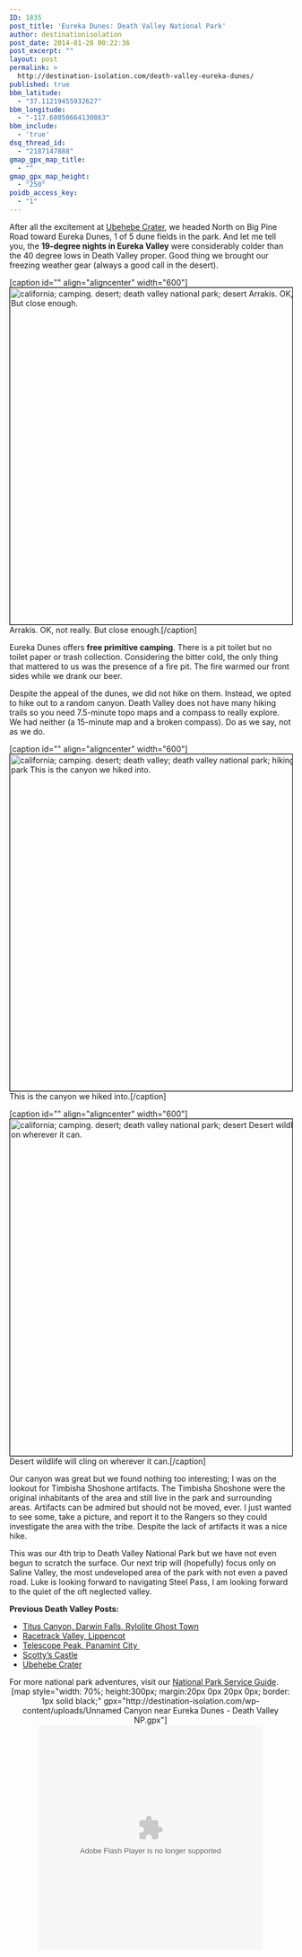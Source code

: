 ```yaml
---
ID: 1835
post_title: 'Eureka Dunes: Death Valley National Park'
author: destinationisolation
post_date: 2014-01-28 00:22:36
post_excerpt: ""
layout: post
permalink: >
  http://destination-isolation.com/death-valley-eureka-dunes/
published: true
bbm_latitude:
  - "37.11219455932627"
bbm_longitude:
  - "-117.68050664130863"
bbm_include:
  - 'true'
dsq_thread_id:
  - "2187147888"
gmap_gpx_map_title:
  - ""
gmap_gpx_map_height:
  - "250"
poidb_access_key:
  - "1"
---
```

After all the excitement at <a title="Ubehebe Crater" href="http://destination-isolation.com/death-valley-ubehebe-crater/" target="_blank">Ubehebe Crater</a>, we headed North on Big Pine Road toward Eureka Dunes, 1 of 5 dune fields in the park. And let me tell you, the <strong>19-degree nights in Eureka Valley</strong> were considerably colder than the 40 degree lows in Death Valley proper. Good thing we brought our freezing weather gear (always a good call in the desert).

<!--more-->

[caption id="" align="aligncenter" width="600"]<a href="http://photos.destination-isolation.com/Death-Valley-National-Park/Eureka-Valley-Death-Valley-NP/i-tXDNFmr" target="_blank"><img class="aligncenter" style="border: 1px solid black;" title="dv-dec-2013-91.jpg" src="http://photos.destination-isolation.com/Death-Valley-National-Park/Eureka-Valley-Death-Valley-NP/i-tXDNFmr/0/M/dv-dec-2013-91-M.jpg" alt="california; camping. desert; death valley national park; desert Arrakis. OK, not really. But close enough." width="600" /></a> Arrakis. OK, not really. But close enough.[/caption]

Eureka Dunes offers <strong>free primitive camping</strong>. There is a pit toilet but no toilet paper or trash collection. Considering the bitter cold, the only thing that mattered to us was the presence of a fire pit. The fire warmed our front sides while we drank our beer.

Despite the appeal of the dunes, we did not hike on them. Instead, we opted to hike out to a random canyon. Death Valley does not have many hiking trails so you need 7.5-minute topo maps and a compass to really explore. We had neither (a 15-minute map and a broken compass). Do as we say, not as we do.

[caption id="" align="aligncenter" width="600"]<a href="http://photos.destination-isolation.com/Death-Valley-National-Park/Eureka-Valley-Death-Valley-NP/i-HGCMj36" target="_blank"><img class="aligncenter" style="border: 1px solid black;" title="dv-dec-2013-98-Edit.jpg" src="http://photos.destination-isolation.com/Death-Valley-National-Park/Eureka-Valley-Death-Valley-NP/i-HGCMj36/0/M/dv-dec-2013-98-Edit-M.jpg" alt="california; camping. desert; death valley; death valley national park; hiking; national park This is the canyon we hiked into." width="600" /></a> This is the canyon we hiked into.[/caption]

[caption id="" align="aligncenter" width="600"]<a href="http://photos.destination-isolation.com/Death-Valley-National-Park/Eureka-Valley-Death-Valley-NP/i-Bm6q6wL" target="_blank"><img class="aligncenter" style="border: 1px solid black;" title="dv-dec-2013-77.jpg" src="http://photos.destination-isolation.com/Death-Valley-National-Park/Eureka-Valley-Death-Valley-NP/i-Bm6q6wL/0/M/dv-dec-2013-77-M.jpg" alt="california; camping. desert; death valley national park; desert Desert wildlife will cling on wherever it can." width="600" /></a> Desert wildlife will cling on wherever it can.[/caption]

Our canyon was great but we found nothing too interesting; I was on the lookout for Timbisha Shoshone artifacts. The Timbisha Shoshone were the original inhabitants of the area and still live in the park and surrounding areas. Artifacts can be admired but should not be moved, ever. I just wanted to see some, take a picture, and report it to the Rangers so they could investigate the area with the tribe. Despite the lack of artifacts it was a nice hike.

This was our 4th trip to Death Valley National Park but we have not even begun to scratch the surface. Our next trip will (hopefully) focus only on Saline Valley, the most undeveloped area of the park with not even a paved road. Luke is looking forward to navigating Steel Pass, I am looking forward to the quiet of the oft neglected valley.

<strong>Previous Death Valley Posts:</strong>
<ul>
	<li><a title="Trucks, Trains, Mines, and Canyons" href="http://destination-isolation.com/trucks-trains-mines-and-canyons/">Titus Canyon, Darwin Falls, Rylolite Ghost Town</a></li>
	<li><a title="Scrambled" href="http://destination-isolation.com/scrambled/">Racetrack Valley, Lippencot</a></li>
	<li><a title="Getting High" href="http://destination-isolation.com/getting-high/">Telescope Peak, Panamint City </a></li>
	<li><a title="Scotty's Castle" href="http://destination-isolation.com/death-valley-scottys-castle/">Scotty’s Castle</a></li>
	<li><a title="Ubehebe Crater" href="http://destination-isolation.com/death-valley-ubehebe-crater/">Ubehebe Crater</a></li>
</ul>
For more national park adventures, visit our <a title="National Park Service" href="http://destination-isolation.com/regional-guides/national-park-service/">National Park Service Guide</a>.
<div align="center">[map style="width: 70%; height:300px; margin:20px 0px 20px 0px; border: 1px solid black;" gpx="http://destination-isolation.com/wp-content/uploads/Unnamed Canyon near Eureka Dunes - Death Valley NP.gpx"]</div>
<div align="center"><object id="ssidx" width="400" height="400" classid="clsid:D27CDB6E-AE6D-11cf-96B8-444553540000"><param name="movie" value="http://cdn.smugmug.com/ria/ShizamSlides-2013072402.swf" /><param name="flashVars" value="AlbumID=44323210&amp;AlbumKey=BB74gS&amp;transparent=true&amp;bgColor=&amp;borderThickness=&amp;borderColor=&amp;useInside=&amp;endPoint=&amp;mainHost=cdn.smugmug.com&amp;VersionNos=2013072402&amp;width=400&amp;height=400&amp;clickToImage=true&amp;captions=true&amp;showThumbs=true&amp;autoStart=true&amp;showSpeed=true&amp;pageStyle=black&amp;showButtons=true&amp;randomStart=false&amp;randomize=true&amp;splash=http%3A%2F%2Fwww.smugmug.com%2Fimg%2Fria%2FShizamSlides%2Fsmugmug_black.png&amp;splashDelay=0&amp;crossFadeSpeed=350" /><param name="wmode" value="transparent" /><param name="allowNetworking" value="all" /><param name="allowScriptAccess" value="always" /><embed src="http://cdn.smugmug.com/ria/ShizamSlides-2013072402.swf" flashvars="AlbumID=44323210&amp;AlbumKey=BB74gS&amp;transparent=true&amp;bgColor=&amp;borderThickness=&amp;borderColor=&amp;useInside=&amp;endPoint=&amp;mainHost=cdn.smugmug.com&amp;VersionNos=2013072402&amp;width=400&amp;height=400&amp;clickToImage=true&amp;captions=true&amp;showThumbs=true&amp;autoStart=true&amp;showSpeed=true&amp;pageStyle=black&amp;showButtons=true&amp;randomStart=false&amp;randomize=true&amp;splash=http%3A%2F%2Fwww.smugmug.com%2Fimg%2Fria%2FShizamSlides%2Fsmugmug_black.png&amp;splashDelay=0&amp;crossFadeSpeed=350" width="400" height="400" wmode="transparent" type="application/x-shockwave-flash" allowscriptaccess="always" allownetworking="all" /></object></div>
<div></div>